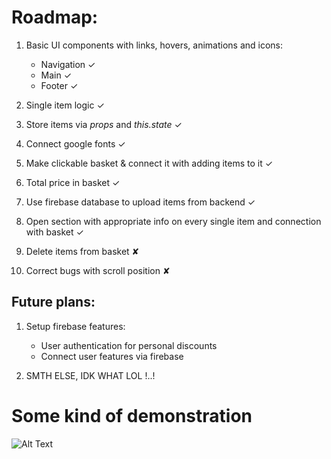 # Roadmap:

1. Basic UI components with links, hovers, animations and icons:
    <ul>
    <li>Navigation ✓</li>
    <li>Main ✓</li>
    <li>Footer ✓</li>
    </ul>

1. Single item logic ✓

1. Store items via <em>props</em> and <em>this.state</em> ✓

1. Connect google fonts ✓

1. Make clickable basket & connect it with adding items to it ✓

1. Total price in basket ✓

1. Use firebase database to upload items from backend ✓

1. Open section with appropriate info on every single item and connection with basket ✓

1. Delete items from basket ✘

1. Correct bugs with scroll position ✘

## Future plans:

1. Setup firebase features:
    <ul>
    <li>User authentication for personal discounts</li>
    <li>Connect user features via firebase</li>
    </ul>

1. SMTH ELSE, IDK WHAT LOL !..!

# Some kind of demonstration

![Alt Text](https://media.giphy.com/media/RIXvahWJcf7EvRmNBT/source.gif)